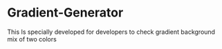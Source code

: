 # Gradient-Generator
This Is specially developed for developers to check gradient background mix of two colors
